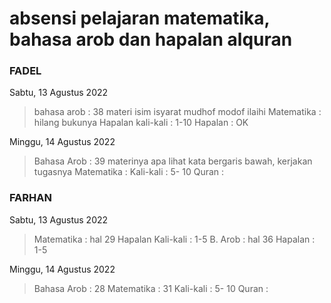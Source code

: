# absensi pelajaran matematika, bahasa arob dan hapalan alquran 

### FADEL
Sabtu, 13 Agustus 2022
> bahasa arob : 38 materi isim isyarat mudhof modof ilaihi
> Matematika : hilang bukunya
> Hapalan kali-kali : 1-10
> Hapalan : OK

Minggu, 14 Agustus 2022
> Bahasa Arob : 39 materinya apa lihat kata bergaris bawah, kerjakan tugasnya
> Matematika : 
> Kali-kali : 5- 10
> Quran : 

### FARHAN
Sabtu, 13 Agustus 2022
> Matematika : hal 29
> Hapalan Kali-kali : 1-5
> B. Arob : hal 36
> Hapalan : 1-5

Minggu, 14 Agustus 2022
> Bahasa Arob : 28
> Matematika : 31
> Kali-kali : 5- 10
> Quran : 
